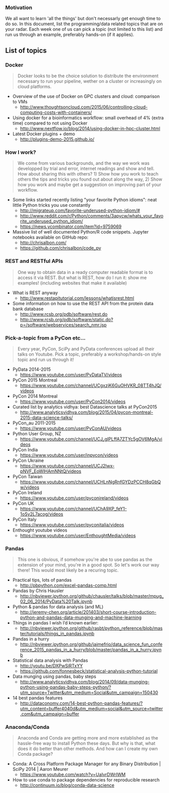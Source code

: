 ### Motivation

We all want to learn 'all the things' but don't necessarly get enough time to do so.
In this document, list the programming/data related topics that are on your radar.
Each week one of us can pick a topic (not limited to this list) and run us through an example, preferably hands-on (if it applies).

## List of topics

### Docker

> Docker looks to be the choice solution to distribute the environment necessary to run your pipeline,
  wether on a cluster or increasingly on cloud platforms.

* Overview of the use of Docker on GPC clusters and cloud: comparison to VMs
  * http://www.thoughtsoncloud.com/2015/06/controlling-cloud-computing-costs-with-containers/
* Using docker for a bioinformatics workflow: small overhead of 4% (extra time) compared to not using Docker
  * http://www.nextflow.io/blog/2014/using-docker-in-hpc-cluster.html
* Latest Docker plugins + demo
  * http://plugins-demo-2015.github.io/

### How I work?

> We come from various backgrounds, and the way we work was developped by trial and error, internet readings and
  show and tell. How about sharing this with others? 1) Show how you work to teach others the tips and tricks you
  found out about along the way, 2) Show how you work and maybe get a suggestion on improving part of your workflow.

* Some links started recently listing "your favorite Python idioms": neat little Python tricks you use constantly 
  * http://migrateup.com/favorite-underused-python-idiom/#
  * http://www.reddit.com/r/Python/comments/3apycw/whats_your_favorite_underused_python_idiom/
  * https://news.ycombinator.com/item?id=9759069
* Massive list of well documented Python/R code snippets. Jupyter notebooks available on GitHub repo:
  * http://chrisalbon.com/
  * https://github.com/chrisalbon/code_py

### REST and RESTful APIs

> One way to obtain data in a ready computer readable format is to access it via REST. But what is REST, how do I
  run it: show me examples! (including websites that make it available)

* What is REST anyway
  * http://www.restapitutorial.com/lessons/whatisrest.html
* Some information on how to use the REST API from the protein data bank database
  * http://www.rcsb.org/pdb/software/rest.do
  * http://www.rcsb.org/pdb/software/static.do?p=/software/webservices/search_nmr.jsp

### Pick-a-topic from a PyCon etc...

> Every year, PyCon, SciPy and PyData conferences upload all their talks on Youtube. Pick a topic, preferably
  a workshop/hands-on style topic and run us through it!

* PyData 2014-2015
  * https://www.youtube.com/user/PyDataTV/videos
* PyCon 2015 Montreal
  * https://www.youtube.com/channel/UCgxzjK6GuOHVKR_08TT4hJQ/videos
* PyCon 2014 Montreal
  * https://www.youtube.com/user/PyCon2014/videos
* Curated list by analytics vidhya: best Datascience talks at PyCon2015
  * http://www.analyticsvidhya.com/blog/2015/04/pycon-montreal-2015-data-science-talks/
* PyCon_au 2011-2015
  * https://www.youtube.com/user/PyConAU/videos
* Python User Group, NZ
  * https://www.youtube.com/channel/UCJ_gIPLffA7ZTYc5gOV6MgA/videos
* PyCon India
  * https://www.youtube.com/user/inpycon/videos
* PyCon Ukraine
  * https://www.youtube.com/channel/UCJ2lwx-pNVF_EoWlHAmNNtQ/videos
* PyCon Taiwan
  * https://www.youtube.com/channel/UCHLnNgRnfGYDzPCCH8qGbQw/videos
* PyCon Ireland
  * https://www.youtube.com/user/pyconireland/videos
* PyCon UK
  * https://www.youtube.com/channel/UChA9XP_feY1-1oSy2L7acog/videos
* PyCon Italy
  * https://www.youtube.com/user/pyconitalia/videos
* Enthought youtube videos
  * https://www.youtube.com/user/EnthoughtMedia/videos

### Pandas

> This one is obvious, if somehow you're abe to use pandas as the extension of your mind, you're in a good spot. So
  let's work our way there! This would most likely be a recuring topic.
  
* Practical tips, lots of pandas
  * http://pbpython.com/excel-pandas-comp.html
* Pandas by Chris Hausler
  * http://nbviewer.ipython.org/github/chausler/talks/blob/master/mpug_02_06_2014/PyData%20Talk.ipynb
* Python & pandas for data analysis (and ML)
  * http://jeremy-chen.org/article/201403/short-course-introduction-python-and-pandas-data-munging-and-machine-learning
* Things in pandas I wish I’d known earlier:
  * http://nbviewer.ipython.org/github/rasbt/python_reference/blob/master/tutorials/things_in_pandas.ipynb
* Pandas in a hurry
  * http://nbviewer.ipython.org/github/jaimefrio/data_science_fun_conference_2015_pandas_in_a_hurry/blob/master/pandas_in_a_hurry.ipynb
* Statistical data analysis with Pandas
  * http://youtu.be/DXPwSiRTxYY
  * https://github.com/fonnesbeck/statistical-analysis-python-tutorial
* Data munging using pandas, baby steps
  * http://www.analyticsvidhya.com/blog/2014/09/data-munging-python-using-pandas-baby-steps-python/?utm_source=Twitter&utm_medium=Social&utm_campaign=150430
* 14 best pandas features
  * http://dataconomy.com/14-best-python-pandas-features/?utm_content=buffer4040d&utm_medium=social&utm_source=twitter.com&utm_campaign=buffer

### Anaconda/Conda

> Anaconda and Conda are getting more and more established as the hassle-free way to install Python these days. But
  why is that, what does it do better than other methods. And how can I create my own Conda package?

* Conda: A Cross Platform Package Manager for any Binary Distribution | SciPy 2014 | Aaron Meurer
  * https://www.youtube.com/watch?v=UaIvrDWrIWM
* How to use conda to package dependencies for reproducible research
  * http://continuum.io/blog/conda-data-science
